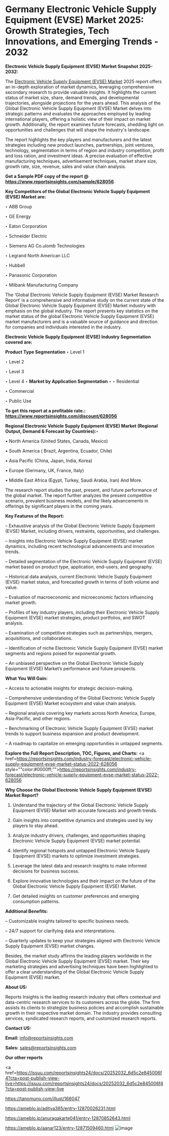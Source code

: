 # Germany Electronic Vehicle Supply Equipment (EVSE) Market 2025: Growth Strategies, Tech Innovations, and Emerging Trends - 2032

<strong>Electronic Vehicle Supply Equipment (EVSE) Market Snapshot 2025-2032:</strong>

The <a href=https://www.reportsinsights.com/sample/628056>Electronic Vehicle Supply Equipment (EVSE) Market</a> 2025 report offers an in-depth exploration of market dynamics, leveraging comprehensive secondary research to provide valuable insights. It highlights the current status of market size, share, demand trends, and developmental trajectories, alongside projections for the years ahead. This analysis of the Global Electronic Vehicle Supply Equipment (EVSE) Market delves into strategic patterns and evaluates the approaches employed by leading international players, offering a holistic view of their impact on market growth. Additionally, the report examines future forecasts, shedding light on opportunities and challenges that will shape the industry's landscape.

The report highlights the key players and manufacturers and the latest strategies including new product launches, partnerships, joint ventures, technology, segmentation in terms of region and industry competition, profit and loss ration, and investment ideas. A precise evaluation of effective manufacturing techniques, advertisement techniques, market share size, growth rate, size, revenue, sales and value chain analysis.

<strong>Get a Sample PDF copy of the report @ <a href=https://www.reportsinsights.com/sample/628056 style=color:#0000ff;>https://www.reportsinsights.com/sample/628056</a></strong>

<strong>Key Competitors of the Global Electronic Vehicle Supply Equipment (EVSE) Market are:</strong>

‣ ABB Group

‣ GE Energy

‣ Eaton Corporation

‣ Schneider Electric

‣ Siemens AG
 Co.ulomb Technologies

‣ Legrand North American LLC

‣ Hubbell

‣ Panasonic Corporation

‣ Milbank Manufacturing Company

The ‘Global Electronic Vehicle Supply Equipment (EVSE) Market Research Report’ is a comprehensive and informative study on the current state of the Global Electronic Vehicle Supply Equipment (EVSE) Market industry with emphasis on the global industry. The report presents key statistics on the market status of the global Electronic Vehicle Supply Equipment (EVSE) market manufacturers and is a valuable source of guidance and direction for companies and individuals interested in the industry.

<strong>Electronic Vehicle Supply Equipment (EVSE) Industry Segmentation covered are:</strong>

<strong>Product Type Segmentation</strong>
‣
Level 1

‣ Level 2

‣ Level 3

‣ Level 4
‣ 
<strong>Market by Application Segmentation</strong>
‣
‣  Residential

‣ Commercial

‣ Public Use

<strong>To get this report at a profitable rate.: <a href=https://www.reportsinsights.com/discount/628056 style=color:#0000ff;>https://www.reportsinsights.com/discount/628056</a></strong>

<strong>Regional Electronic Vehicle Supply Equipment (EVSE) Market (Regional Output, Demand &amp; Forecast by Countries):-</strong>

• North America (United States, Canada, Mexico)

• South America ( Brazil, Argentina, Ecuador, Chile)

• Asia Pacific (China, Japan, India, Korea)

• Europe (Germany, UK, France, Italy)

• Middle East Africa (Egypt, Turkey, Saudi Arabia, Iran) And More.

The research report studies the past, present, and future performance of the global market. The report further analyzes the present competitive scenario, prevalent business models, and the likely advancements in offerings by significant players in the coming years.

<strong>Key Features of the Report:</strong>

– Exhaustive analysis of the Global Electronic Vehicle Supply Equipment (EVSE) Market, including drivers, restraints, opportunities, and challenges.

– Insights into Electronic Vehicle Supply Equipment (EVSE) market dynamics, including recent technological advancements and innovation trends.

– Detailed segmentation of the Electronic Vehicle Supply Equipment (EVSE) market based on product type, application, end-users, and geography.

– Historical data analysis, current Electronic Vehicle Supply Equipment (EVSE) market status, and forecasted growth in terms of both volume and value.

– Evaluation of macroeconomic and microeconomic factors influencing market growth.

– Profiles of key industry players, including their Electronic Vehicle Supply Equipment (EVSE) market strategies, product portfolios, and SWOT analysis.

– Examination of competitive strategies such as partnerships, mergers, acquisitions, and collaborations.

– Identification of niche Electronic Vehicle Supply Equipment (EVSE) market segments and regions poised for exponential growth.

– An unbiased perspective on the Global Electronic Vehicle Supply Equipment (EVSE) Market’s performance and future prospects.

<strong>What You Will Gain:</strong>

– Access to actionable insights for strategic decision-making.

– Comprehensive understanding of the Global Electronic Vehicle Supply Equipment (EVSE) Market ecosystem and value chain analysis.

– Regional analysis covering key markets across North America, Europe, Asia-Pacific, and other regions.

– Benchmarking of Electronic Vehicle Supply Equipment (EVSE) market trends to support business expansion and product development.

– A roadmap to capitalize on emerging opportunities in untapped segments.

<strong>Explore the Full Report Description, TOC, Figures, and Charts:</strong>
<a href=https://reportsinsights.com/industry-forecast/electronic-vehicle-supply-equipment-evse-market-status-2022-628056 style=""color:#0000ff;"">https://reportsinsights.com/industry-forecast/electronic-vehicle-supply-equipment-evse-market-status-2022-628056</a>

<strong>Why Choose the Global Electronic Vehicle Supply Equipment (EVSE) Market Report?</strong>

1. Understand the trajectory of the Global Electronic Vehicle Supply Equipment (EVSE) Market with accurate forecasts and growth trends.

2. Gain insights into competitive dynamics and strategies used by key players to stay ahead.

3. Analyze industry drivers, challenges, and opportunities shaping Electronic Vehicle Supply Equipment (EVSE) market potential.

4. Identify regional hotspots and untapped Electronic Vehicle Supply Equipment (EVSE) markets to optimize investment strategies.

5. Leverage the latest data and research insights to make informed decisions for business success.

6. Explore innovative technologies and their impact on the future of the Global Electronic Vehicle Supply Equipment (EVSE) Market.

7. Get detailed insights on customer preferences and emerging consumption patterns.

<strong>Additional Benefits:</strong>

– Customizable insights tailored to specific business needs.

– 24/7 support for clarifying data and interpretations.

– Quarterly updates to keep your strategies aligned with Electronic Vehicle Supply Equipment (EVSE) market changes.

Besides, the market study affirms the leading players worldwide in the Global Electronic Vehicle Supply Equipment (EVSE) market. Their key marketing strategies and advertising techniques have been highlighted to offer a clear understanding of the Global Electronic Vehicle Supply Equipment (EVSE) market.

<strong><strong>About US</strong>:</strong>

Reports Insights is the leading research industry that offers contextual and data-centric research services to its customers across the globe. The firm assists its clients to strategize business policies and accomplish sustainable growth in their respective market domain. The industry provides consulting services, syndicated research reports, and customized research reports.

<strong>Contact US:</strong>

<p class=><b>Email:</b> <a href=mailto:info@reportsinsights.com>info@reportsinsights.com</a></p>
<p class=><b>Sales:</b> <a href=mailto:sales@reportsinsights.com>sales@reportsinsights.com</a></p>

<strong>Our other reports</strong>

<a href=https://issuu.com/reportsinsights24/docs/20252032_6d5c2e845006f4?cta=post-publish-view-live>https://issuu.com/reportsinsights24/docs/20252032_6d5c2e845006f4?cta=post-publish-view-live</a>

<a href=https://tanomuno.com/illust/166047>https://tanomuno.com/illust/166047</a>

<a href=https://ameblo.jp/aditya365/entry-12870026231.html>https://ameblo.jp/aditya365/entry-12870026231.html</a>

<a href=https://ameblo.jp/anuragakarte041/entry-12870852643.html>https://ameblo.jp/anuragakarte041/entry-12870852643.html</a>

<a href=https://ameblo.jp/aanar123/entry-12871509460.html>https://ameblo.jp/aanar123/entry-12871509460.html</a>
![image](https://github.com/user-attachments/assets/a842c501-f562-4c1f-83de-c9e646168bbb)
